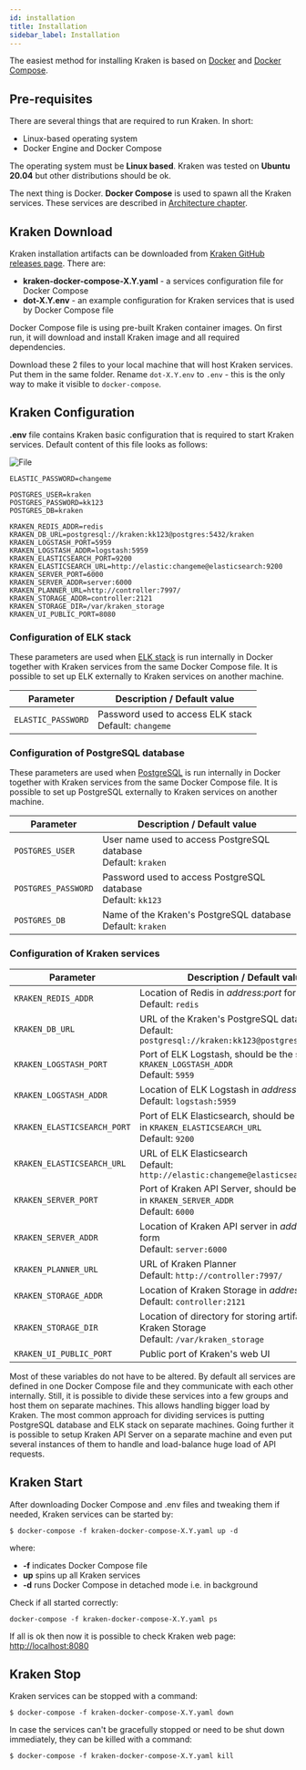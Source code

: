 ```yaml
---
id: installation
title: Installation
sidebar_label: Installation
---
```


The easiest method for installing Kraken is based on [Docker](https://www.docker.com/) and [Docker Compose](https://docs.docker.com/compose/).

## Pre-requisites

There are several things that are required to run Kraken. In short:

- Linux-based operating system
- Docker Engine and Docker Compose

The operating system must be **Linux based**. Kraken was tested on **Ubuntu 20.04**
but other distributions should be ok.

The next thing is Docker. **Docker Compose** is used to spawn all the Kraken services.
These services are described in [Architecture chapter](architecture.md).

## Kraken Download

Kraken installation artifacts can be downloaded from [Kraken GitHub releases page](https://github.com/Kraken-CI/kraken/releases).
There are:

- **kraken-docker-compose-X.Y.yaml** - a services configuration file for Docker Compose
- **dot-X.Y.env** - an example configuration for Kraken services that is used by Docker Compose file

Docker Compose file is using pre-built Kraken container images. On first run, it will download and install Kraken image and all required dependencies.

Download these 2 files to your local machine that will host Kraken services. Put them in the same folder.
Rename `dot-X.Y.env` to `.env` - this is the only way to make it visible to `docker-compose`.

## Kraken Configuration

**.env** file contains Kraken basic configuration that is required to start Kraken services.
Default content of this file looks as follows:

![File](https://raw.githubusercontent.com/Kraken-CI/kraken/master/.env)

```
ELASTIC_PASSWORD=changeme

POSTGRES_USER=kraken
POSTGRES_PASSWORD=kk123
POSTGRES_DB=kraken

KRAKEN_REDIS_ADDR=redis
KRAKEN_DB_URL=postgresql://kraken:kk123@postgres:5432/kraken
KRAKEN_LOGSTASH_PORT=5959
KRAKEN_LOGSTASH_ADDR=logstash:5959
KRAKEN_ELASTICSEARCH_PORT=9200
KRAKEN_ELASTICSEARCH_URL=http://elastic:changeme@elasticsearch:9200
KRAKEN_SERVER_PORT=6000
KRAKEN_SERVER_ADDR=server:6000
KRAKEN_PLANNER_URL=http://controller:7997/
KRAKEN_STORAGE_ADDR=controller:2121
KRAKEN_STORAGE_DIR=/var/kraken_storage
KRAKEN_UI_PUBLIC_PORT=8080
```

### Configuration of ELK stack

These parameters are used when [ELK stack](https://www.elastic.co/) is run
internally in Docker together with Kraken services from the same Docker
Compose file. It is possible to set up ELK externally to Kraken
services on another machine.

| Parameter                   | Description / Default value                                                                            |
|-----------------------------|--------------------------------------------------------------------------------------------------------|
| `ELASTIC_PASSWORD`          | Password used to access ELK stack<br/>Default: `changeme`                                              |

### Configuration of PostgreSQL database

These parameters are used when [PostgreSQL](https://www.postgresql.org/) is run internally in Docker together with
Kraken services from the same Docker Compose file. It is possible to
set up PostgreSQL externally to Kraken services on another machine.

| Parameter                   | Description / Default value                                                                            |
|-----------------------------|--------------------------------------------------------------------------------------------------------|
| `POSTGRES_USER`             | User name used to access PostgreSQL database<br/>Default: `kraken`                                     |
| `POSTGRES_PASSWORD`         | Password used to access PostgreSQL database<br/>Default: `kk123`                                       |
| `POSTGRES_DB`               | Name of the Kraken's PostgreSQL database<br/>Default: `kraken`                                         |

### Configuration of Kraken services

| Parameter                   | Description / Default value                                                                            |
|-----------------------------|--------------------------------------------------------------------------------------------------------|
| `KRAKEN_REDIS_ADDR`         | Location of Redis in _address:port_ form<br/>Default: `redis`                                          |
| `KRAKEN_DB_URL`             | URL of the Kraken's PostgreSQL database<br/>Default: `postgresql://kraken:kk123@postgres:5432/kraken`  |
| `KRAKEN_LOGSTASH_PORT`      | Port of ELK Logstash, should be the same as in `KRAKEN_LOGSTASH_ADDR`<br/>Default: `5959`              |
| `KRAKEN_LOGSTASH_ADDR`      | Location of ELK Logstash in _address:port_ form<br/>Default: `logstash:5959`                           |
| `KRAKEN_ELASTICSEARCH_PORT` | Port of ELK Elasticsearch, should be the same as in `KRAKEN_ELASTICSEARCH_URL`<br/>Default: `9200`     |
| `KRAKEN_ELASTICSEARCH_URL`  | URL of ELK Elasticsearch<br/>Default: `http://elastic:changeme@elasticsearch:9200`                     |
| `KRAKEN_SERVER_PORT`        | Port of Kraken API Server, should be the same as in `KRAKEN_SERVER_ADDR`<br/>Default: `6000`           |
| `KRAKEN_SERVER_ADDR`        | Location of Kraken API server in _address:port_ form<br/>Default: `server:6000`                        |
| `KRAKEN_PLANNER_URL`        | URL of Kraken Planner<br/>Default: `http://controller:7997/`                                           |
| `KRAKEN_STORAGE_ADDR`       | Location of Kraken Storage in _address:port_ form<br/>Default: `controller:2121`                       |
| `KRAKEN_STORAGE_DIR`        | Location of directory for storing artifacts, used by Kraken Storage<br/>Default: `/var/kraken_storage` |
| `KRAKEN_UI_PUBLIC_PORT`     | Public port of Kraken's web UI                                                                         |

Most of these variables do not have to be altered. By default all
services are defined in one Docker Compose file and they communicate
with each other internally. Still, it is possible to divide these
services into a few groups and host them on separate machines. This
allows handling bigger load by Kraken. The most common approach for
dividing services is putting PostgreSQL database and ELK stack on
separate machines. Going further it is possible to setup Kraken API Server
on a separate machine and even put several instances of them to handle
and load-balance huge load of API requests.

## Kraken Start

After downloading Docker Compose and .env files and tweaking them if needed,
Kraken services can be started by:

```console
$ docker-compose -f kraken-docker-compose-X.Y.yaml up -d
```

where:

- **-f** indicates Docker Compose file
- **up** spins up all Kraken services
- **-d** runs Docker Compose in detached mode i.e. in background

Check if all started correctly:

```console
docker-compose -f kraken-docker-compose-X.Y.yaml ps
```

If all is ok then now it is possible to check Kraken web page: [http://localhost:8080](http://localhost:8080)

## Kraken Stop

Kraken services can be stopped with a command:

```console
$ docker-compose -f kraken-docker-compose-X.Y.yaml down
```

In case the services can't be gracefully stopped or need to be shut down immediately,
they can be killed with a command:

```console
$ docker-compose -f kraken-docker-compose-X.Y.yaml kill
```



